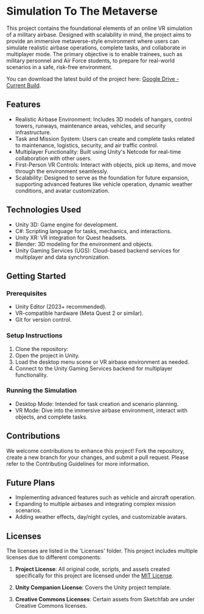 # Simulation To The Metaverse

This project contains the foundational elements of an online VR simulation of a military airbase. Designed with scalability in mind, the project aims to provide an immersive metaverse-style environment where users can simulate realistic airbase operations, complete tasks, and collaborate in multiplayer mode. The primary objective is to enable trainees, such as military personnel and Air Force students, to prepare for real-world scenarios in a safe, risk-free environment.

You can download the latest build of the project here: [Google Drive - Current Build](https://drive.google.com/drive/folders/1xp-F7QdW1TwCY1TZlcKW2ozdZhZGI3lX?usp=sharing).



<h2>Features</h2>
<ul>
  <li>Realistic Airbase Environment: Includes 3D models of hangars, control towers, runways, maintenance areas, vehicles, and security infrastructure.</li>
  <li>Task and Mission System: Users can create and complete tasks related to maintenance, logistics, security, and air traffic control.</li>
  <li>Multiplayer Functionality: Built using Unity's Netcode for real-time collaboration with other users.</li>
  <li>First-Person VR Controls: Interact with objects, pick up items, and move through the environment seamlessly.</li>
  <li>Scalability: Designed to serve as the foundation for future expansion, supporting advanced features like vehicle operation, dynamic weather conditions, and avatar customization.</li>
</ul>

<h2>Technologies Used</h2>
<ul>
  <li>Unity 3D: Game engine for development.</li>
  <li>C#: Scripting language for tasks, mechanics, and interactions.</li>
  <li>Unity XR: VR integration for Quest headsets.</li>
  <li>Blender: 3D modeling for the environment and objects.</li>
  <li>Unity Gaming Services (UGS): Cloud-based backend services for multiplayer and data synchronization.</li>
</ul>


<h2>Getting Started</h2>
<h3>Prerequisites</h3>
<ul>
  <li>Unity Editor (2023+ recommended).</li>
  <li>VR-compatible hardware (Meta Quest 2 or similar).</li>
  <li>Git for version control.</li>
</ul>

<h3>Setup Instructions</h3>
<ol>
  <li>Clone the repository:</li>
  <li>Open the project in Unity.</li>
  <li>Load the desktop menu scene or VR airbase environment as needed.</li>
  <li>Connect to the Unity Gaming Services backend for multiplayer functionality.</li>
</ol>


<h3>Running the Simulation</h3>
<ul>
  <li>Desktop Mode: Intended for task creation and scenario planning.</li>
  <li>VR Mode: Dive into the immersive airbase environment, interact with objects, and complete tasks.</li>
</ul>

<h2>Contributions</h2>
We welcome contributions to enhance this project! Fork the repository, create a new branch for your changes, and submit a pull request. Please refer to the Contributing Guidelines for more information.

<h2>Future Plans</h2>
<ul>
  <li>Implementing advanced features such as vehicle and aircraft operation.</li>
  <li>Expanding to multiple airbases and integrating complex mission scenarios.</li>
  <li>Adding weather effects, day/night cycles, and customizable avatars.</li>
</ul>

<h2>Licenses</h2>
The licenses are listed in the 'Licenses' folder.
This project includes multiple licenses due to different components:

1. **Project License**: All original code, scripts, and assets created specifically for this project are licensed under the [MIT License](Licenses/LICENSE).

2. **Unity Companion License**: Covers the Unity project template.

3. **Creative Commons Licenses**: Certain assets from Sketchfab are under Creative Commons licenses.

